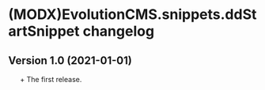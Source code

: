 # (MODX)EvolutionCMS.snippets.ddStartSnippet changelog


## Version 1.0 (2021-01-01)
* \+ The first release.


<link rel="stylesheet" type="text/css" href="https://DivanDesign.ru/assets/files/ddMarkdown.css" />
<style>ul{list-style:none;}</style>
